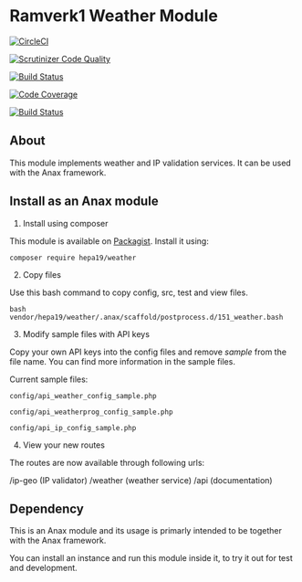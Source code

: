 # Ramverk1 Weather Module

[![CircleCI](https://circleci.com/gh/heidipatja/ramverk1-weather-module.svg?style=svg)](https://circleci.com/gh/heidipatja/ramverk1-weather-module)

[![Scrutinizer Code Quality](https://scrutinizer-ci.com/g/heidipatja/ramverk1-weather-module/badges/quality-score.png?b=main)](https://scrutinizer-ci.com/g/heidipatja/ramverk1-weather-module/?branch=main)

[![Build Status](https://scrutinizer-ci.com/g/heidipatja/ramverk1-weather-module/badges/build.png?b=main)](https://scrutinizer-ci.com/g/heidipatja/ramverk1-weather-module/build-status/main)

[![Code Coverage](https://scrutinizer-ci.com/g/heidipatja/ramverk1-weather-module/badges/coverage.png?b=main)](https://scrutinizer-ci.com/g/heidipatja/ramverk1-weather-module/?branch=main)

[![Build Status](https://api.travis-ci.org/heidipatja/ramverk1-weather-module.svg?branch=main)](https://travis-ci.org/heidipatja/ramverk1-weather-module)

## About

This module implements weather and IP validation services. It can be used with the Anax framework.

## Install as an Anax module

1. Install using composer

This module is available on [Packagist](https://packagist.org/packages/hepa19/weather). Install it using:

```
composer require hepa19/weather
```

2. Copy files

Use this bash command to copy config, src, test and view files.

```
bash vendor/hepa19/weather/.anax/scaffold/postprocess.d/151_weather.bash
```

3. Modify sample files with API keys

Copy your own API keys into the config files and remove *sample* from the file name. You can find more information in the sample files.

Current sample files:

```
config/api_weather_config_sample.php
```

```
config/api_weatherprog_config_sample.php
```

```
config/api_ip_config_sample.php
```

4. View your new routes

The routes are now available through following urls:

/ip-geo (IP validator)
/weather (weather service)
/api (documentation)



Dependency
------------------

This is an Anax module and its usage is primarly intended to be together with the Anax framework.

You can install an instance and run this module inside it, to try it out for test and development.
